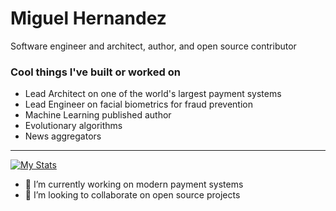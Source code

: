 # Miguel Hernandez 
Software engineer and architect, author, and open source contributor

### Cool things I've built or worked on
- Lead Architect on one of the world's largest payment systems
- Lead Engineer on facial biometrics for fraud prevention
- Machine Learning published author
- Evolutionary algorithms
- News aggregators
---

[![My Stats](https://github-readme-stats.vercel.app/api?username=lodenrogue&show_icons=true&theme=radical)](https://github.com/anuraghazra/github-readme-stats)

- 🔭 I’m currently working on modern payment systems
- 👯 I’m looking to collaborate on open source projects
